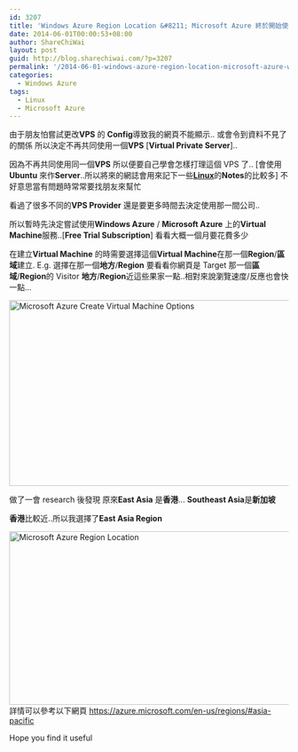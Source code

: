 ```yaml
---
id: 3207
title: 'Windows Azure Region Location &#8211; Microsoft Azure 終於開始使用Windows/ Azure Microsoft Azure 了'
date: 2014-06-01T00:00:53+08:00
author: ShareChiWai
layout: post
guid: http://blog.sharechiwai.com/?p=3207
permalink: '/2014-06-01-windows-azure-region-location-microsoft-azure-windows-azure-microsoft-azure/'
categories:
  - Windows Azure
tags:
  - Linux
  - Microsoft Azure
---
```


由于朋友怕嘗試更改**VPS** 的 **Config**導致我的網頁不能顯示..
或會令到資料不見了的關係
所以決定不再共同使用一個**VPS** [**Virtual Private Server**]..

因為不再共同使用同一個**VPS**
所以便要自己學會怎樣打理這個 VPS 了..
[會使用**Ubuntu** 來作**Server**..所以將來的網誌會用來記下一些<a title="Linux Notes" href="http://blog.sharechiwai.com/category/linux-notes-linux-%e6%96%b0%e6%89%8b%e7%ad%86%e8%a8%98/" target="_blank"><strong>Linux</strong></a>的**Notes**的比較多]
不好意思當有問題時常常要找朋友來幫忙

看過了很多不同的**VPS Provider** 還是要更多時間去決定使用那一間公司..

所以暫時先決定嘗試使用**Windows Azure** / **Microsoft Azure** 上的**Virtual Machine**服務..[**Free Trial Subscription**]
看看大概一個月要花費多少

在建立**Virtual Machine** 的時需要選擇這個**Virtual Machine**在那一個**Region**/**區域**建立.
E.g. 選擇在那一個**地方**/**Region** 要看看你網頁是 Target 那一個**區域**/**Region**的 Visitor
**地方**/**Region**近這些果家一點..相對來說瀏覽速度/反應也會快一點...

<img class="alignnone" src="https://i0.wp.com/farm6.static.flickr.com/5499/14243120388_8103829a92_z.jpg?resize=625%2C335" alt="Microsoft Azure Create Virtual Machine Options" width="625" height="335" data-recalc-dims="1" />

做了一會 research 後發現
原來**East Asia** 是**香港**...
**Southeast Asia**是**新加坡**

**香港**比較近..所以我選擇了**East Asia Region**

<img class="alignnone" src="https://i1.wp.com/farm4.static.flickr.com/3906/14406599666_fe6ae8d158_z.jpg?resize=625%2C313" alt="Microsoft Azure Region Location" width="625" height="313" data-recalc-dims="1" />
詳情可以參考以下網頁
<a title="Microsoft Azure Region Location" href="https://azure.microsoft.com/en-us/regions/#asia-pacific" target="_blank">https://azure.microsoft.com/en-us/regions/#asia-pacific</a>

Hope you find it useful
